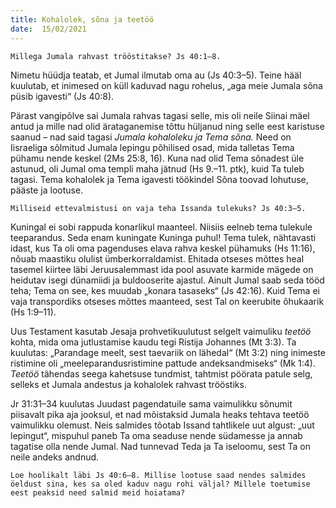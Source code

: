 ```yaml
---
title: Kohalolek, sõna ja teetöö 
date:  15/02/2021  
---
```


`Millega Jumala rahvast trööstitakse? Js 40:1–8.`

Nimetu hüüdja teatab, et Jumal ilmutab oma au (Js 40:3–5). Teine hääl kuulutab, et inimesed on küll kaduvad nagu rohelus, „aga meie Jumala sõna püsib igavesti“ (Js 40:8).

Pärast vangipõlve sai Jumala rahvas tagasi selle, mis oli neile Siinai mäel antud ja mille nad olid ärataganemise tõttu hüljanud ning selle eest karistuse saanud – nad said tagasi _Jumala kohaloleku ja Tema sõna._ Need on Iisraeliga sõlmitud Jumala lepingu põhilised osad, mida talletas Tema pühamu nende keskel (2Ms 25:8, 16). Kuna nad olid Tema sõnadest üle astunud, oli Jumal oma templi maha jätnud (Hs 9.–11. ptk), kuid Ta tuleb tagasi. Tema kohalolek ja Tema igavesti töökindel Sõna toovad lohutuse, pääste ja lootuse.

`Milliseid ettevalmistusi on vaja teha Issanda tulekuks? Js 40:3–5.`

Kuningal ei sobi rappuda konarlikul maanteel. Niisiis eelneb tema tulekule teeparandus. Seda enam kuningate Kuninga puhul! Tema tulek, nähtavasti idast, kus Ta oli oma pagenduses elava rahva keskel pühamuks (Hs 11:16), nõuab maastiku olulist ümberkorraldamist. Ehitada otseses mõttes heal tasemel kiirtee läbi Jeruusalemmast ida pool asuvate karmide mägede on heidutav isegi dünamiidi ja buldooserite ajastul. Ainult Jumal saab seda tööd teha; Tema on see, kes muudab „konara tasaseks“ (Js 42:16). Kuid Tema ei vaja transpordiks otseses mõttes maanteed, sest Tal on keerubite õhukaarik (Hs 1:9–11).

Uus Testament kasutab Jesaja prohvetikuulutust selgelt vaimuliku _teetöö_ kohta, mida oma jutlustamise kaudu tegi Ristija Johannes (Mt 3:3). Ta kuulutas: „Parandage meelt, sest taevariik on lähedal“ (Mt 3:2) ning inimeste ristimine oli „meeleparandusristimine pattude andeksandmiseks“ (Mk 1:4). _Teetöö_ tähendas seega kahetsuse tundmist, tahtmist pöörata patule selg, selleks et Jumala andestus ja kohalolek rahvast trööstiks.

Jr 31:31–34 kuulutas Juudast pagendatuile sama vaimulikku sõnumit piisavalt pika aja jooksul, et nad mõistaksid Jumala heaks tehtava teetöö vaimulikku olemust. Neis salmides tõotab Issand tahtlikele uut algust: „uut lepingut“, mispuhul paneb Ta oma seaduse nende südamesse ja annab tagatise olla nende Jumal. Nad tunnevad Teda ja Ta iseloomu, sest Ta on neile andeks andnud.

`Loe hoolikalt läbi Js 40:6–8. Millise lootuse saad nendes salmides öeldust sina, kes sa oled kaduv nagu rohi väljal? Millele toetumise eest peaksid need salmid meid hoiatama?`
